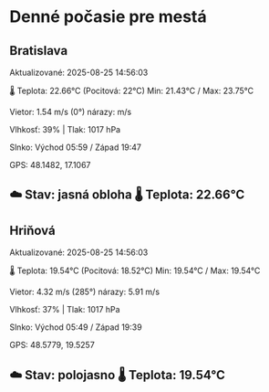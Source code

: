 ﻿# Denné počasie pre mestá

## Bratislava
Aktualizované: 2025-08-25 14:56:03

🌡️ Teplota: 22.66°C 
(Pocitová: 22°C)
Min: 21.43°C / Max: 23.75°C

Vietor: 1.54 m/s    (0°) 
nárazy:  m/s

Vlhkosť: 39% | Tlak: 1017 hPa

Slnko: Východ 05:59 / Západ 19:47

GPS: 48.1482, 17.1067

☁️ Stav: jasná obloha        🌡️ Teplota: 22.66°C
---

## Hriňová
Aktualizované: 2025-08-25 14:56:03

🌡️ Teplota: 19.54°C 
(Pocitová: 18.52°C)
Min: 19.54°C / Max: 19.54°C

Vietor: 4.32 m/s (285°)
nárazy: 5.91 m/s

Vlhkosť: 37% | Tlak: 1017 hPa

Slnko: Východ 05:49 / Západ 19:39

GPS: 48.5779, 19.5257

☁️ Stav: polojasno        🌡️ Teplota: 19.54°C
---
